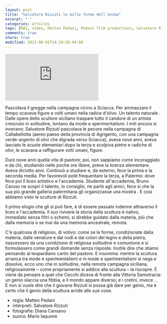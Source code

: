 ```yaml
---
layout: post
title: "Salvatore Rizzuti le mille forme dell'anima"
excerpt: " "
categories: articles
tags: [RAI, video, Matteo Pedani, Pedani film productions, Salvatore Rizzuti, Mario Iaquone, Diana Cansano ]
comments: true
share: true
modified: 2011-06-01T14:18:26-04:00
---
```


<iframe 
	src="https://youtu.be/hjg3PQANafM" 
	frameborder="0"  allow="autoplay; encrypted-media" allowfullscreen>
</iframe>

Pascolava il gregge nella campagna vicino a Sciacca. Per  ammazzare il tempo scavava figure e volti umani nella radice d'olivo. Un talento naturale . Dalle opere dello scultore siciliano traspare tutto il candore di un artista cresciuto in solitudine, lontano da mode e sperimentalismi.
I miti ancora si inverano: Salvatore Rizzuti pascolava le pecore nella campagna di Caltabellotta (aereo paese della provincia di Agrigento, con una campagna verde-argento di olivi che digrada verso Sciacca), aveva nove anni, aveva lasciato le scuole elementari dopo la terza e scolpiva pietre e radiche di olivi, le scavava a raffigurare volti umani, figure.

Durò nove anni quella vita di pastore; poi, non sappiamo come incoraggiato e da chi, studiando nelle poche ore libere, prese la licenza elementare. Aveva diciotto anni. Continuò a studiare e, da esterno, fece la prima e la seconda media. Per favorevoli poté frequentare la terza, a Palermo: dove fece poi il liceo artistico e l'accademia. Studente all'accademia, Bruno Caruso ne scoprì il talento, lo consigliò, ne parlò  agli amici, fece si che la sua più grande galleria palermitana gli organizzasse una mostra . E così abbiamo visto le sculture di Rizzuti. 

Il primo elogio che gli si può fare, è di essere passato indenne attraverso il liceo e l'accademia. Il suo rivivere la storia della scultura è nativo, immediato senza filtri o schemi; si direbbe guidato dalla materia, più che dalla memoria o se mai da una memoria ancestrale, remota.

C'è qualcosa di religioso, di votivo: come se le forme, condizionate dalla materia, dalle venature e dai nodi e dai colori del legno e della pietra, nascessero da una condizione di religiosa solitudine e comunione e si formulassero come grandi domande senza risposte. Inutile dire che stiamo pensando al leopardiano canto del pastore.
E insomma: mentre la scultura arranca tra mode e sperimentalismi e in mode e sperimentalismi si nega e dissolve, ecco uno che in solitudine, nella remota campagna siciliana, religiosamente – come propriamente si addice alla scultura – la riscopre. È viene da pensare a quel che Cecchi diceva di fronte alla Vittoria Samotracia: un genio slaccia una fibbia, e il mondo appare diverso; e i cretini, invece … E non  si vuole dire che il giovane Rizzuti si possa già dare per genio, ma è certo che il genio della scultura arride alle sue cose.

* regia: Matteo Pedani
* interpreti: Salvatore Rizzuti
* fotografia: Diana Cansano
* suono: Mario Iaquone





